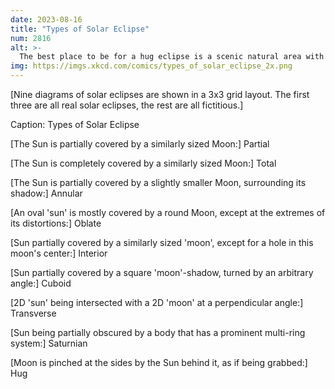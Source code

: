 ```yaml
---
date: 2023-08-16
title: "Types of Solar Eclipse"
num: 2816
alt: >-
  The best place to be for a hug eclipse is a scenic natural area with good views and few clouds. The worst place to be is the lunar surface.
img: https://imgs.xkcd.com/comics/types_of_solar_eclipse_2x.png
---
```

[Nine diagrams of solar eclipses are shown in a 3x3 grid layout. The first three are all real solar eclipses, the rest are all fictitious.]

Caption: Types of Solar Eclipse

[The Sun is partially covered by a similarly sized Moon:] Partial

[The Sun is completely covered by a similarly sized Moon:] Total

[The Sun is partially covered by a slightly smaller Moon, surrounding its shadow:] Annular

[An oval 'sun' is mostly covered by a round Moon, except at the extremes of its distortions:] Oblate

[Sun partially covered by a similarly sized 'moon', except for a hole in this moon's center:] Interior

[Sun partially covered by a square 'moon'-shadow, turned by an arbitrary angle:] Cuboid

[2D 'sun' being intersected with a 2D 'moon' at a perpendicular angle:] Transverse

[Sun being partially obscured by a body that has a prominent multi-ring system:] Saturnian

[Moon is pinched at the sides by the Sun behind it, as if being grabbed:] Hug